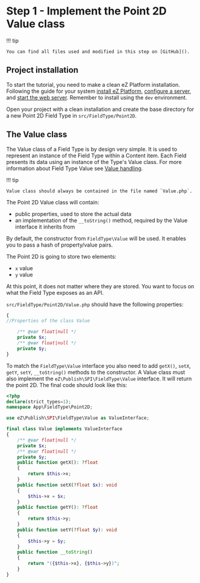 # Step 1 - Implement the Point 2D Value class

!!! tip

    You can find all files used and modified in this step on [GitHub]().

## Project installation

To start the tutorial, you need to make a clean eZ Platform installation.
Following the guide for your system [install eZ Platform](../../getting_started/install_ez_platform.md),
[configure a server](../../getting_started/requirements.md),
and [start the web server](../../getting_started/install_ez_platform.md#use-phps-built-in-server).
Remember to install using the `dev` environment.

Open your project with a clean installation and create the base directory for a new Point 2D Field Type in `src/FieldType/Point2D`.

## The Value class

The Value class of a Field Type is by design very simple.
It is used to represent an instance of the Field Type within a Content item.
Each Field presents its data using an instance of the Type's Value class.
For more information about Field Type Value see [Value handling](../../api/field_type_type_and_value.md#value-handling).

!!! tip

    Value class should always be contained in the file named `Value.php`.

The Point 2D Value class will contain:

- public properties, used to store the actual data
- an implementation of the `__toString()` method, required by the Value interface it inherits from

By default, the constructor from `FieldType\Value` will be used.
It enables you to pass a hash of property/value pairs.

The Point 2D is going to store two elements:

- `x` value
- `y` value

At this point, it does not matter where they are stored. You want to focus on what the Field Type exposes as an API.

`src/FieldType/Point2D/Value.php` should have the following properties:

```php
{
//Properties of the class Value

    /** @var float|null */
    private $x;
    /** @var float|null */
    private $y;
}
```

To match the `FieldType\Value` interface you also need to add `getX()`,  `setX`, `getY`, `setY`, `__toString()` methods to the constructor.
A Value class must also implement the `eZ\Publish\SPI\FieldType\Value` interface.
It will return the point 2D.
The final code should look like this:

```php
<?php
declare(strict_types=1);
namespace App\FieldType\Point2D;

use eZ\Publish\SPI\FieldType\Value as ValueInterface;

final class Value implements ValueInterface
{
    /** @var float|null */
    private $x;
    /** @var float|null */
    private $y;
    public function getX(): ?float
    {
        return $this->x;
    }
    public function setX(?float $x): void
    {
        $this->x = $x;
    }
    public function getY(): ?float
    {
        return $this->y;
    }
    public function setY(?float $y): void
    {
        $this->y = $y;
    }
    public function __toString()
    {
        return "({$this->x}, {$this->y})";
    }
}
```
